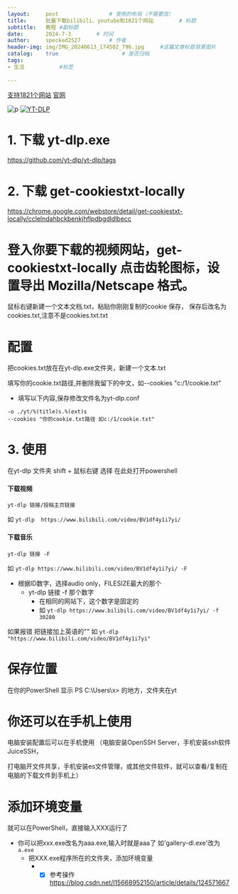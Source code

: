 ```yaml
---
layout:     post   			    # 使用的布局（不需要改）
title:      批量下载bilibili、youtube和1821个网站		# 标题 
subtitle:   教程 #副标题
date:       2024-7-3		# 时间
author:     specked2527			# 作者
header-img: img/IMG_20240613_174502_796.jpg 	#这篇文章标题背景图片
catalog:    true 				    # 是否归档
tags:		
- 生活		   #标签
    
--- 
```


[支持1821个网站](https://github.com/yt-dlp/yt-dlp/blob/master/supportedsites.md)
[官网](https://github.com/yt-dlp/yt-dlp/)

![p](https://raw.githubusercontent.com/yt-dlp/yt-dlp/master/.github/banner.svg)
[![YT-DLP](https://raw.githubusercontent.com/yt-dlp/yt-dlp/master/.github/banner.svg)](#readme)
# 1. 下载 yt-dlp.exe
https://github.com/yt-dlp/yt-dlp/tags

# 2. 下载 get-cookiestxt-locally
https://chrome.google.com/webstore/detail/get-cookiestxt-locally/cclelndahbckbenkjhflpdbgdldlbecc 

# 登入你要下载的视频网站，get-cookiestxt-locally 点击齿轮图标，设置导出 Mozilla/Netscape 格式。 
鼠标右键新建一个文本文档.txt，粘贴你刚刚复制的cookie 保存，  保存后改名为cookies.txt,注意不是cookies.txt.txt

# 配置
把cookies.txt放在在yt-dlp.exe文件夹，新建一个文本.txt

填写你的cookie.txt路径,并删除我留下的中文，如--cookies "c:/1/cookie.txt"
* 填写以下内容,保存修改文件名为yt-dlp.conf
```
-o ./yt/%(title)s.%(ext)s
--cookies "你的cookie.txt路径 如c:/1/cookie.txt"
```


# 3. 使用
在yt-dlp 文件夹 shift + 鼠标右键 选择 在此处打开powershell

#### 下载视频
`yt-dlp 链接/投稿主页链接`

如 `yt-dlp  https://www.bilibili.com/video/BV1df4y1i7yi/`

#### 下载音乐
`yt-dlp 链接 -F `

如 `yt-dlp https://www.bilibili.com/video/BV1df4y1i7yi/ -F `
* 根据ID数字，选择audio only，FILESIZE最大的那个
  * yt-dlp 链接 -f 那个数字
    * 在相同的网站下，这个数字是固定的
    * 如 `yt-dlp https://www.bilibili.com/video/BV1df4y1i7yi/ -f 30280 `

如果报错
把链接加上英语的""
如 `yt-dlp  "https://www.bilibili.com/video/BV1df4y1i7yi"`


# 保存位置
在你的PowerShell 显示
PS C:\Users\x> 的地方，文件夹在yt

# 你还可以在手机上使用
 电脑安装配置后可以在手机使用
 （电脑安装OpenSSH Server，手机安装ssh软件JuiceSSH，
 
  打电脑开文件共享，手机安装es文件管理，或其他文件软件，就可以查看/复制在电脑的下载文件到手机上）

# 添加环境变量
就可以在PowerShell，直接输入XXX运行了 
* 你可以把xxx.exe改名为aaa.exe,输入时就是aaa了 如'gallery-dl.exe'改为`a.exe`
  * 把XXX.exe程序所在的文件夹，添加环境变量
    * - [x] 参考操作 https://blog.csdn.net/l15668952150/article/details/124571667
